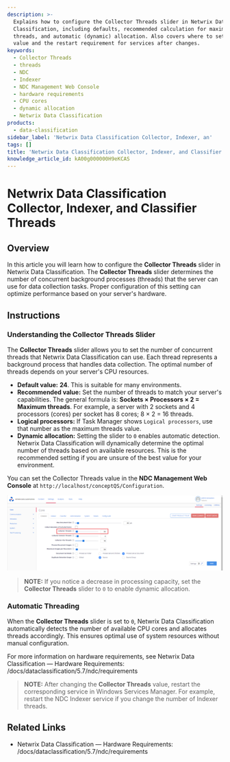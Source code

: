 ```yaml
---
description: >-
  Explains how to configure the Collector Threads slider in Netwrix Data
  Classification, including defaults, recommended calculation for maximum
  threads, and automatic (dynamic) allocation. Also covers where to set the
  value and the restart requirement for services after changes.
keywords:
  - Collector Threads
  - threads
  - NDC
  - Indexer
  - NDC Management Web Console
  - hardware requirements
  - CPU cores
  - dynamic allocation
  - Netwrix Data Classification
products:
  - data-classification
sidebar_label: 'Netwrix Data Classification Collector, Indexer, an'
tags: []
title: 'Netwrix Data Classification Collector, Indexer, and Classifier Threads'
knowledge_article_id: kA00g000000H9eKCAS
---
```


# Netwrix Data Classification Collector, Indexer, and Classifier Threads

## Overview

In this article you will learn how to configure the **Collector Threads** slider in Netwrix Data Classification. The **Collector Threads** slider determines the number of concurrent background processes (threads) that the server can use for data collection tasks. Proper configuration of this setting can optimize performance based on your server's hardware.

## Instructions

### Understanding the Collector Threads Slider

The **Collector Threads** slider allows you to set the number of concurrent threads that Netwrix Data Classification can use. Each thread represents a background process that handles data collection. The optimal number of threads depends on your server's CPU resources.

- **Default value:** **24**. This is suitable for many environments.
- **Recommended value:** Set the number of threads to match your server's capabilities. The general formula is: **Sockets × Processors × 2 = Maximum threads**. For example, a server with 2 sockets and 4 processors (cores) per socket has 8 cores; 8 × 2 = 16 threads.
- **Logical processors:** If Task Manager shows `Logical processors`, use that number as the maximum threads value.
- **Dynamic allocation:** Setting the slider to `0` enables automatic detection. Netwrix Data Classification will dynamically determine the optimal number of threads based on available resources. This is the recommended setting if you are unsure of the best value for your environment.

You can set the Collector Threads value in the **NDC Management Web Console** at `http://localhost/conceptQS/Configuration`.

![Collector Threads slider in the NDC Management Web Console configuration page](images/ka0Qk000000FgmvIAC.jpeg)

> **NOTE:** If you notice a decrease in processing capacity, set the **Collector Threads** slider to `0` to enable dynamic allocation.

### Automatic Threading

When the **Collector Threads** slider is set to `0`, Netwrix Data Classification automatically detects the number of available CPU cores and allocates threads accordingly. This ensures optimal use of system resources without manual configuration.

For more information on hardware requirements, see Netwrix Data Classification — Hardware Requirements:
/docs/dataclassification/5.7/ndc/requirements

> **NOTE:** After changing the **Collector Threads** value, restart the corresponding service in Windows Services Manager. For example, restart the NDC Indexer service if you change the number of Indexer threads.

## Related Links

- Netwrix Data Classification — Hardware Requirements: /docs/dataclassification/5.7/ndc/requirements
